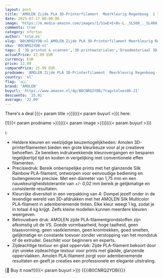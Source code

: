 ```yaml
---
layout: post
title: 'AMOLEN Zijde PLA 3D-Printerfilament  Meerkleurig Regenboog  1 75 mm  Glanzend  Snel Wisselende Kleur  Onregelmatige Strepen  200 g x 4 Spoelen'
date: 2025-07-17 00:09:06
image: 'https://m.media-amazon.com/images/I/51wE+E+Bv-L._SL500_._SL400_.jpg'
comments: true
category: ofertas
author: 'tole.es'
slug: 'B0CNRQ2YDB-nl AMOLEN Zijde PLA 3D-Printerfilament Meerkleurig Regenboog...'
sku: 'B0CNRQ2YDB-nl'
tags: [ '3D-printen & scannen','3D-printmaterialen','Draadmateriaal 3D-printers','Zakelijk, industrie & wetenschap','amolen','🇳🇱', ]
actualPrice: 22.09 EUR
currency: EUR
price: 22.09
comparePrice: 25.99 EUR
prodname: 'AMOLEN Zijde PLA 3D-Printerfilament  Meerkleurig Regenboog  1 75 mm  Glanzend  Snel Wisselende Kleur  Onregelmatige Strepen  200 g x 4 Spoelen'
country: 'nl'
flag: '🇳🇱'
brand: 'AMOLEN'
buyurl: 'https://www.amazon.nl/dp/B0CNRQ2YDB/?tag=tolees0b-21'
descuento: '15.01'
average: '22.09'
---
```


There's a deal [{{< param title >}}]({{< param buyurl >}})  here:

[![{{< param prodname >}}]({{< param image >}})]({{< param buyurl >}})

ℹ️:

- Heldere kleuren en veelzijdige keuzemogelijkheden: Amolen 3D-printerfilamenten bieden een grote kleurkeuze voor al je creatieve behoeften. Ze bereiken indrukwekkende kleurovergangen en besparen tegelijkertijd tijd en kosten in vergelijking met conventionele effen filamenten.
- Precisiedruk: Bereik onberispelijke prints met het glanzende Silk Rainbow PLA-filament, ontworpen voor eenvoudige bediening en buitengewone precisie. Met een diameter van 1,75 mm en een nauwkeurigheidstolerantie van +/- 0,02 mm bereik je gelijkmatige en consistente resultaten.
- Kleurrijke diversiteit in een verpakking van 4: Dompel jezelf onder in de levendige wereld van 3D-afdrukken met het AMOLEN Silk Multicolor PLA-filament in adembenemende tinten. Elke kleur weegt 1 kg, zodat je in totaal 4 kg krijgt. Zelfs kleine modellen kunnen meerdere kleuren weergeven.
- Betrouwbare druk: AMOLEN zijde PLA-filamentgrondstoffen zijn afkomstig uit de VS. Goede vormbaarheid, hoge taaiheid, geen blaasvorming, geen vastklemmen, geen kromtrekken, goed smelten, gelijkmatige en constante toevoer zonder verstopping van het mondstuk of de extruder. Geschikt voor beginners en experts.
- Zijdeachtige textuur en glad oppervlak: Zijde PLA-filament bekoort door zijn unieke zijdeachtige textuur voor prints met gladde, glanzende oppervlakken. Amolen PLA-filament zorgt voor adembenemende resultaten en geeft je creaties een professionele en elegante uitstraling.

[🛒 Buy it now!!]({{< param buyurl >}})
{{<world>}}B0CNRQ2YDB{{</world>}}
